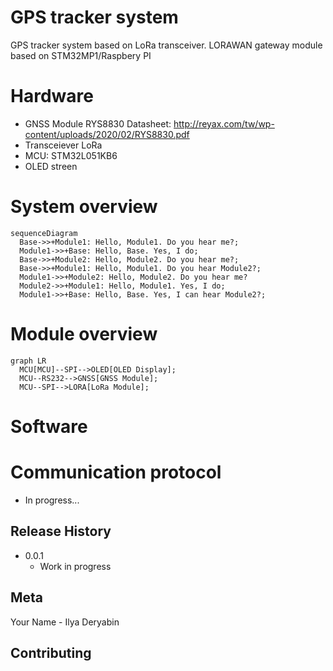 # GPS tracker system

GPS tracker system based on LoRa transceiver.
LORAWAN gateway module based on STM32MP1/Raspbery PI


# Hardware

* GNSS Module RYS8830 Datasheet: http://reyax.com/tw/wp-content/uploads/2020/02/RYS8830.pdf
* Transceiever LoRa
* MCU: STM32L051KB6
* OLED streen


# System overview

```mermaid
sequenceDiagram
  Base->>+Module1: Hello, Module1. Do you hear me?;
  Module1->>+Base: Hello, Base. Yes, I do;
  Base->>+Module2: Hello, Module2. Do you hear me?;
  Base->>+Module1: Hello, Module1. Do you hear Module2?;
  Module1->>+Module2: Hello, Module2. Do you hear me?
  Module2->>+Module1: Hello, Module1. Yes, I do;
  Module1->>+Base: Hello, Base. Yes, I can hear Module2?;
```


# Module overview

```mermaid
graph LR
  MCU[MCU]--SPI-->OLED[OLED Display];
  MCU--RS232-->GNSS[GNSS Module];
  MCU--SPI-->LORA[LoRa Module];
```


# Software


# Communication protocol



* In progress...


## Release History


* 0.0.1
    * Work in progress

## Meta

Your Name - Ilya Deryabin

## Contributing

